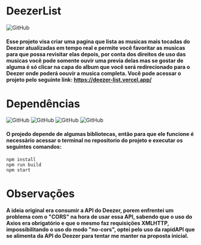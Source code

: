 # DeezerList

![GitHub](https://img.shields.io/github/license/vimigueloli/DeezerList?color=brigthgreen) <br/>

#### Esse projeto visa criar uma pagina que lista as musicas mais tocadas do Deezer atualizadas em tempo real e permite você favoritar as musicas para que possa revisitar elas depois, por conta dos direitos de uso das musicas você pode somente ouvir uma previa delas mas se gostar de alguma é só clicar na capa do album que você será redirecionado para o Deezer onde poderá oouvir a musica completa. Você pode acessar o projeto pelo seguinte link: https://deezer-list.vercel.app/

# Dependências

![GitHub](https://img.shields.io/badge/dependências-react-4e8dec?style=plastic)
![GitHub](https://img.shields.io/badge/-local_storage-4e8dec?style=plastic)
![GitHub](https://img.shields.io/badge/-tailwind_css-4e8dec?style=plastic)
![GitHub](https://img.shields.io/badge/-axios-4e8dec?style=plastic)
<br/>

#### O projedo depende de algumas bibliotecas, então para que ele funcione é necessário acessar o terminal no repositorio do projeto e executar os seguintes comandos:

```
npm install
npm run build
npm start
```

# Observações

#### A ideia original era consumir a API do Deezer, porem enfrentei um problema com o "CORS" na hora de usar essa API, sabendo que o uso do Axios era obrigatório e que o mesmo faz requisições XMLHTTP, impossibilitando o uso do modo "no-cors", optei pelo uso da rapidAPI que se alimenta da API do Deezer para tentar me manter na proposta inicial.
